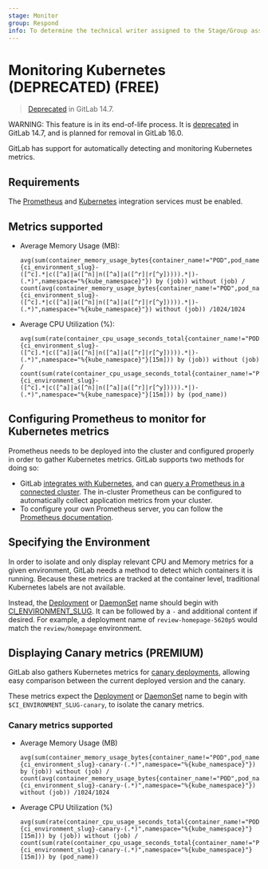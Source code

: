 ```yaml
---
stage: Monitor
group: Respond
info: To determine the technical writer assigned to the Stage/Group associated with this page, see https://about.gitlab.com/handbook/engineering/ux/technical-writing/#assignments
---
```


# Monitoring Kubernetes (DEPRECATED) **(FREE)**

> [Deprecated](https://gitlab.com/gitlab-org/gitlab/-/issues/346541) in GitLab 14.7.

WARNING:
This feature is in its end-of-life process. It is [deprecated](https://gitlab.com/gitlab-org/gitlab/-/issues/346541)
in GitLab 14.7, and is planned for removal in GitLab 16.0.

GitLab has support for automatically detecting and monitoring Kubernetes metrics.

## Requirements

The [Prometheus](../prometheus.md) and [Kubernetes](../../../infrastructure/clusters/index.md)
integration services must be enabled.

## Metrics supported

- Average Memory Usage (MB):

  ```prometheus
  avg(sum(container_memory_usage_bytes{container_name!="POD",pod_name=~"^%{ci_environment_slug}-([^c].*|c([^a]|a([^n]|n([^a]|a([^r]|r[^y])))).*|)-(.*)",namespace="%{kube_namespace}"}) by (job)) without (job) / count(avg(container_memory_usage_bytes{container_name!="POD",pod_name=~"^%{ci_environment_slug}-([^c].*|c([^a]|a([^n]|n([^a]|a([^r]|r[^y])))).*|)-(.*)",namespace="%{kube_namespace}"}) without (job)) /1024/1024
  ```

- Average CPU Utilization (%):

  ```prometheus
  avg(sum(rate(container_cpu_usage_seconds_total{container_name!="POD",pod_name=~"^%{ci_environment_slug}-([^c].*|c([^a]|a([^n]|n([^a]|a([^r]|r[^y])))).*|)-(.*)",namespace="%{kube_namespace}"}[15m])) by (job)) without (job) / count(sum(rate(container_cpu_usage_seconds_total{container_name!="POD",pod_name=~"^%{ci_environment_slug}-([^c].*|c([^a]|a([^n]|n([^a]|a([^r]|r[^y])))).*|)-(.*)",namespace="%{kube_namespace}"}[15m])) by (pod_name))
  ```

## Configuring Prometheus to monitor for Kubernetes metrics

Prometheus needs to be deployed into the cluster and configured properly in order to gather Kubernetes metrics. GitLab supports two methods for doing so:

- GitLab [integrates with Kubernetes](../../clusters/index.md), and can [query a Prometheus in a connected cluster](../../../clusters/integrations.md#prometheus-cluster-integration). The in-cluster Prometheus can be configured to automatically collect application metrics from your cluster.
- To configure your own Prometheus server, you can follow the [Prometheus documentation](https://prometheus.io/docs/introduction/overview/).

## Specifying the Environment

In order to isolate and only display relevant CPU and Memory metrics for a given environment, GitLab needs a method to detect which containers it is running. Because these metrics are tracked at the container level, traditional Kubernetes labels are not available.

Instead, the [Deployment](https://kubernetes.io/docs/concepts/workloads/controllers/deployment/) or [DaemonSet](https://kubernetes.io/docs/concepts/workloads/controllers/daemonset/) name should begin with [CI_ENVIRONMENT_SLUG](../../../../ci/variables/index.md#predefined-cicd-variables). It can be followed by a `-` and additional content if desired. For example, a deployment name of `review-homepage-5620p5` would match the `review/homepage` environment.

## Displaying Canary metrics **(PREMIUM)**

GitLab also gathers Kubernetes metrics for [canary deployments](../../canary_deployments.md), allowing easy comparison between the current deployed version and the canary.

These metrics expect the [Deployment](https://kubernetes.io/docs/concepts/workloads/controllers/deployment/) or [DaemonSet](https://kubernetes.io/docs/concepts/workloads/controllers/daemonset/) name to begin with `$CI_ENVIRONMENT_SLUG-canary`, to isolate the canary metrics.

### Canary metrics supported

- Average Memory Usage (MB)

  ```prometheus
  avg(sum(container_memory_usage_bytes{container_name!="POD",pod_name=~"^%{ci_environment_slug}-canary-(.*)",namespace="%{kube_namespace}"}) by (job)) without (job) / count(avg(container_memory_usage_bytes{container_name!="POD",pod_name=~"^%{ci_environment_slug}-canary-(.*)",namespace="%{kube_namespace}"}) without (job)) /1024/1024
  ```

- Average CPU Utilization (%)

  ```prometheus
  avg(sum(rate(container_cpu_usage_seconds_total{container_name!="POD",pod_name=~"^%{ci_environment_slug}-canary-(.*)",namespace="%{kube_namespace}"}[15m])) by (job)) without (job) / count(sum(rate(container_cpu_usage_seconds_total{container_name!="POD",pod_name=~"^%{ci_environment_slug}-canary-(.*)",namespace="%{kube_namespace}"}[15m])) by (pod_name))
  ```
